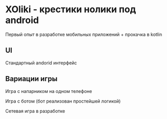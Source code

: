 # XOliki - крестики нолики под android
Первый опыт в разработке мобильных приложений + прокачка в kotlin

## UI
Стандартный andorid интерфейс

## Вариации игры
Игра с напарником на одном телефоне

Игра с ботом (бот реализован простейшей логикой)

Сетевая игра в разработке


